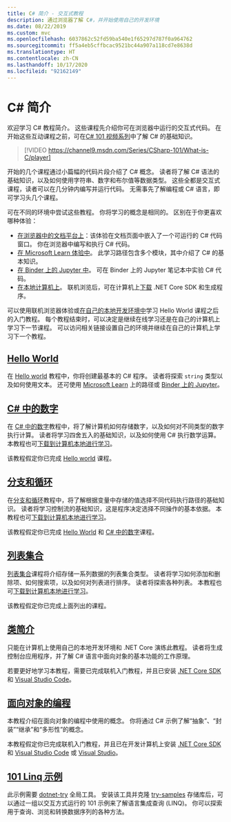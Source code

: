 ```yaml
---
title: C# 简介 - 交互式教程
description: 通过浏览器了解 C#，并开始使用自己的开发环境
ms.date: 08/22/2019
ms.custom: mvc
ms.openlocfilehash: 6037862c52fd59ba540e1f65297d787f0a964762
ms.sourcegitcommit: ff5a4eb5cffbcac9521bc44a907a118cd7e8638d
ms.translationtype: HT
ms.contentlocale: zh-CN
ms.lasthandoff: 10/17/2020
ms.locfileid: "92162149"
---
```

# <a name="introduction-to-c"></a>C\# 简介

欢迎学习 C# 教程简介。 这些课程先介绍你可在浏览器中运行的交互式代码。 在开始这些互动课程之前，可在[C# 101 视频系列](https://aka.ms/dotnet3-csharp)中了解 C# 的基础知识。

<!--markdownlint-disable MD034 -->
> [!VIDEO https://channel9.msdn.com/Series/CSharp-101/What-is-C/player]

开始的几个课程通过小篇幅的代码片段介绍了 C# 概念。 读者将了解 C# 语法的基础知识，以及如何使用字符串、数字和布尔值等数据类型。 这些全都是交互式课程，读者可以在几分钟内编写并运行代码。 无需事先了解编程或 C# 语言，即可学习头几个课程。

可在不同的环境中尝试这些教程。 你将学习的概念是相同的。 区别在于你更喜欢哪种体验：

- [在浏览器中的文档平台上](hello-world.yml)：该体验在文档页面中嵌入了一个可运行的 C# 代码窗口。 你在浏览器中编写和执行 C# 代码。
- [在 Microsoft Learn 体验中](/learn/paths/csharp-first-steps/)。 此学习路径包含多个模块，其中介绍了 C# 的基本知识。
- [在 Binder 上的 Jupyter 中](https://mybinder.org/v2/gh/dotnet/try-samples/master?filepath=hello-csharp%2Fhello-world.ipynb)。 可在 Binder 上的 Jupyter 笔记本中实验 C# 代码。
- [在本地计算机上](numbers-in-csharp-local.md)。 联机浏览后，可在计算机上[下载](https://dotnet.microsoft.com/download) .NET Core SDK 和生成程序。

可以使用联机浏览器体验或[在自己的本地开发环境中](local-environment.md)学习 Hello World 课程之后的入门教程。 每个教程结束时，可以决定是继续在线学习还是在自己的计算机上学习下一节课程。 可以访问相关链接设置自己的环境并继续在自己的计算机上学习下一个教程。

## <a name="hello-world"></a>[Hello World](hello-world.yml)

在 [Hello world](hello-world.yml) 教程中，你将创建最基本的 C# 程序。 读者将探索 `string` 类型以及如何使用文本。 还可使用 [Microsoft Learn](/learn/paths/csharp-first-steps/) 上的路径或 [Binder 上的 Jupyter](https://mybinder.org/v2/gh/dotnet/try-samples/master?filepath=hello-csharp%2Fhello-world.ipynb)。

## <a name="numbers-in-c"></a>[C# 中的数字](numbers-in-csharp.yml)

在 [C# 中的数字](numbers-in-csharp.yml)教程中，将了解计算机如何存储数字，以及如何对不同类型的数字执行计算。 读者将学习四舍五入的基础知识，以及如何使用 C# 执行数学运算。 本教程也可[下载到计算机本地进行学习](numbers-in-csharp-local.md)。

该教程假定你已完成 [Hello world](hello-world.yml) 课程。

## <a name="branches-and-loops"></a>[分支和循环](branches-and-loops.yml)

在[分支和循环](branches-and-loops.yml)教程中，将了解根据变量中存储的值选择不同代码执行路径的基础知识。 读者将学习控制流的基础知识，这是程序决定选择不同操作的基本依据。 本教程也可[下载到计算机本地进行学习](branches-and-loops-local.md)。

该教程假定你已完成 [Hello World](hello-world.yml) 和 [C# 中的数字](numbers-in-csharp.yml)课程。

## <a name="list-collection"></a>[列表集合](list-collection.yml)

[列表集合](list-collection.yml)课程将介绍存储一系列数据的列表集合类型。 读者将学习如何添加和删除项、如何搜索项，以及如何对列表进行排序。 读者将探索各种列表。 本教程也可[下载到计算机本地进行学习](arrays-and-collections.md)。

该教程假定你已完成上面列出的课程。

## <a name="introduction-to-classes"></a>[类简介](introduction-to-classes.md)

只能在计算机上使用自己的本地开发环境和 .NET Core 演练此教程。
读者将生成控制台应用程序，并了解 C# 语言中面向对象的基本功能的工作原理。

若要更好地学习本教程，需要已完成联机入门教程，并且已安装 [.NET Core SDK](https://dotnet.microsoft.com/download) 和 [Visual Studio Code](https://code.visualstudio.com/)。

## <a name="object-oriented-programming"></a>[面向对象的编程](object-oriented-programming.md)

本教程介绍在面向对象的编程中使用的概念。 你将通过 C# 示例了解“抽象”、“封装”“继承”和“多形性”的概念。

本教程假定你已完成联机入门教程，并且已在开发计算机上安装 [.NET Core SDK](https://dotnet.microsoft.com/download) 和 [Visual Studio Code](https://code.visualstudio.com/) 或 [Visual Studio](https://visualstudio.com)。

## <a name="101-linq-samples"></a>[101 Linq 示例](https://github.com/dotnet/try-samples/tree/master/101-linq-samples)

此示例需要 [dotnet-try](https://github.com/dotnet/try/blob/main/README.md#setup) 全局工具。 安装该工具并克隆 [try-samples](https://github.com/dotnet/try-samples) 存储库后，可以通过一组以交互方式运行的 101 示例来了解语言集成查询 (LINQ)。 你可以探索用于查询、浏览和转换数据序列的各种方法。
